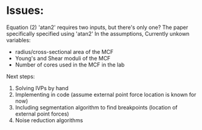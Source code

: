 # Issues: 
Equation (2) 'atan2' requires two inputs, but there's only one? The paper specifically specified using 'atan2'
In the assumptions, 
Currently unkown variables:
 - radius/cross-sectional area of the MCF
 - Young's and Shear moduli of the MCF
 - Number of cores used in the MCF in the lab

Next steps:
1. Solving IVPs by hand
2. Implementing in code (assume external point force location is known for now)
3. Including segmentation algorithm to find breakpoints (location of external point forces)
3. Noise reduction algorithms